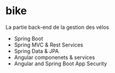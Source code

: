 # bike
La partie back-end de la gestion des vélos

- Spring Boot
- Spring MVC & Rest Services
- Spring Data & JPA 
- Angular componenets & services
- Angular and Spring Boot App Security
